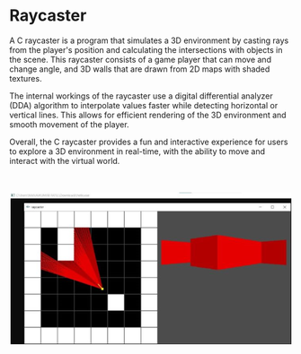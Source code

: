 # Raycaster
A C raycaster is a program that simulates a 3D environment by casting rays from the player's position and calculating the intersections with objects in the scene. This raycaster consists of a game player that can move and change angle, and 3D walls that are drawn from 2D maps with shaded textures.

The internal workings of the raycaster use a digital differential analyzer (DDA) algorithm to interpolate values faster while detecting horizontal or vertical lines. This allows for efficient rendering of the 3D environment and smooth movement of the player.

Overall, the C raycaster provides a fun and interactive experience for users to explore a 3D environment in real-time, with the ability to move and interact with the virtual world.
<br>
<br>
<br>
<p align="center"><img src="https://github.com/masterMav/Raycaster/blob/main/images/raycaster_img.png" /></p>
